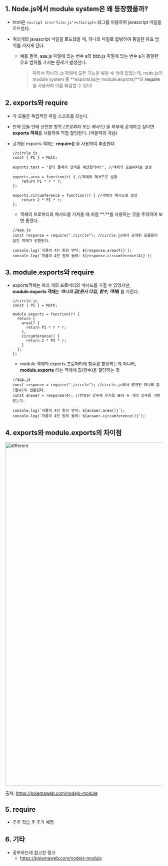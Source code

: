## 1. Node.js에서 module system은 왜 등장했을까?

- html은 `<script src='file.js'></script>` 태그를 이용하여 javascript 파일을 로드한다.
- 여러개의 javascript 파일을 로드했을 때, 하나의 파일로 합병하여 동일한 유효 범위를 가지게 된다.

  - 예를 들어, aaa.js 파일에 있는 변수 a와 bbb.js 파일에 있는 변수 a가 동일한 유효 범위를 가지는 문제가 발생한다.

    > 따라서 하나의 .js 파일에 모든 기능을 넣을 수 밖에 없었는데, node.js의 module system 중 **exports(또는 module.exports)**와 **require** 을 사용하여 이를 해결할 수 있다!

## 2. exports와 require

- 각 모듈은 독립적인 파일 스코프를 갖는다.
- 만약 모듈 안에 선언한 항목 _(프로퍼티 또는 메서드)_ 을 외부에 공개하고 싶다면 **exports 객체**를 사용하여 직접 할당한다. (퍼블릭의 개념)
- 공개된 exports 객체는 **require()** 을 사용하여 추출한다.

  ```
  //circle.js
  const { PI } = Math;

  exports.text = "원의 둘레와 면적을 계산할거야!"; //객체의 프로퍼티로 설정

  exports.area = function(r) { //객체의 메서드로 설정
      return PI * r * r;
  };

  exports.circumference = function(r) { //객체의 메서드로 설정
      return 2 * PI * r;
  };
  ```

  - 객체의 프로퍼티와 메서드를 가져올 때 처럼 **.**를 사용하는 것을 주의하여 보면 좋겠다.

  ```
  //app.js
  const response = require("./circle"); //circle.js에서 공개된 모듈들이 담긴 객체가 반환된다.

  console.log(`지름이 4인 원의 면적: ${response.area(4)}`);
  console.log(`지름이 4인 원의 둘레: ${response.circumference(4)}`);
  ```

## 3. module.exports와 require

- exports객체는 여러 개의 프로퍼티와 메서드를 가질 수 있었지만, **module.exports 객체**는 **_하나의 값(원시 타입, 함수, 객체)_** 를 가진다.

  ```
  //circle.js
  const { PI } = Math;

  module.exports = function(r) {
    return {
      area() {
        return PI * r * r;
      },
      circumference() {
        return 2 * PI * r;
      }
    };
  };
  ```

  - module 객체의 exports 프로퍼티에 함수를 할당하는게 아니라, **module.exports** 라는 객체에 값(함수)을 할당하는 것

  ```
  //app.js
  const response = require("./circle"); //circle.js에서 공개된 하나의 값(함수)이 반환된다.
  const answer = response(4); //반환된 함수에 인자를 보내 두 개의 함수를 리턴 받는다.

  console.log(`지름이 4인 원의 면적: ${answer.area()}`);
  console.log(`지름이 4인 원의 둘레: ${answer.circumference()}`);
  ```

## 4. exports와 module.exports의 차이점

<img width="1093" alt="different" src="https://user-images.githubusercontent.com/18614517/55618578-e39cdb80-57d1-11e9-9b20-9290ea3cf529.png">

출처: https://poiemaweb.com/nodejs-module

## 5. require

- 추후 학습 후 추가 예정

## 6. 기타

- 공부하는데 참고한 링크
  - https://poiemaweb.com/nodejs-module
